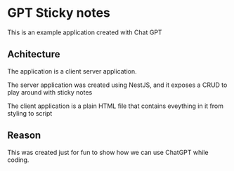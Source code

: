 # GPT Sticky notes
This is an example application created with Chat GPT

## Achitecture
The application is a client server application.

The server application was created using NestJS, and it exposes a CRUD to play around with sticky notes

The client application is a plain HTML file that contains eveything in it from styling to script

## Reason
This was created just for fun to show how we can use ChatGPT while coding.